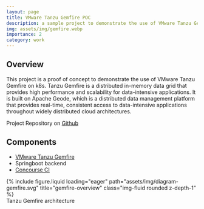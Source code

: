 ```yaml
---
layout: page
title: VMware Tanzu Gemfire POC
description: a sample project to demonstrate the use of VMware Tanzu Gemfire on k8s
img: assets/img/gemfire.webp
importance: 2
category: work
---
```



## Overview

This project is a proof of concept to demonstrate the use of VMware Tanzu Gemfire on k8s. Tanzu Gemfire is a distributed in-memory data grid that provides high performance and scalability for data-intensive applications. It is built on Apache Geode, which is a distributed data management platform that provides real-time, consistent access to data-intensive applications throughout widely distributed cloud architectures.

Project Repository on [Github](https://github.com/guyzsarun/gemfire-spring-poc)

## Components
- [VMware Tanzu Gemfire](https://www.vmware.com/products/app-platform/tanzu-gemfire)
- Springboot backend
- [Concourse CI](https://concourse-ci.org/)

<div class="row">
    <div class="col-sm mt-3 mt-md-0">
        {% include figure.liquid loading="eager" path="assets/img/diagram-gemfire.svg" title="gemfire-overview" class="img-fluid rounded z-depth-1" %}
    </div>
</div>
<div class="caption">
    Tanzu Gemfire architecture
</div>